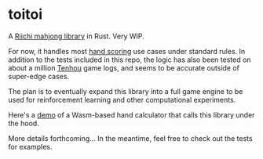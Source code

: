 # toitoi

A [Riichi mahjong library](https://en.wikipedia.org/wiki/Japanese_Mahjong) in Rust. Very WIP.

For now, it handles most [hand scoring](https://en.wikipedia.org/wiki/Japanese_Mahjong_scoring_rules) use cases under standard rules. In addition to the tests included in this repo, the logic has also been tested on about a million [Tenhou](http://tenhou.net/) game logs, and seems to be accurate outside of super-edge cases.

The plan is to eventually expand this library into a full game engine to be used for reinforcement learning and other computational experiments.

Here's a [demo](https://paultan.ca/toitoi-scorer-demo/) of a Wasm-based hand calculator that calls this library under the hood.

More details forthcoming... In the meantime, feel free to check out the tests for examples.
